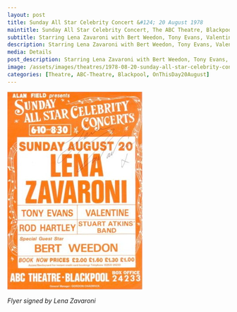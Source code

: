 ```yaml
---
layout: post
title: Sunday All Star Celebrity Concert &#124; 20 August 1978
maintitle: Sunday All Star Celebrity Concert, The ABC Theatre, Blackpool
subtitle: Starring Lena Zavaroni with Bert Weedon, Tony Evans, Valentine, Rod Hartley and the Stuart Atkins Band.
description: Starring Lena Zavaroni with Bert Weedon, Tony Evans, Valentine, Rod Hartley and the Stuart Atkins Band.
media: Details
post_description: Starring Lena Zavaroni with Bert Weedon, Tony Evans, Valentine, Rod Hartley and the Stuart Atkins Band.
image: /assets/images/theatres/1978-08-20-sunday-all-star-celebrity-concert.jpg
categories: [Theatre, ABC-Theatre, Blackpool, OnThisDay20August]
---
```


![](/assets/images/theatres/1978-08-20-sunday-all-star-celebrity-concert.jpg)

<cite>Flyer signed by Lena Zavaroni</cite>

